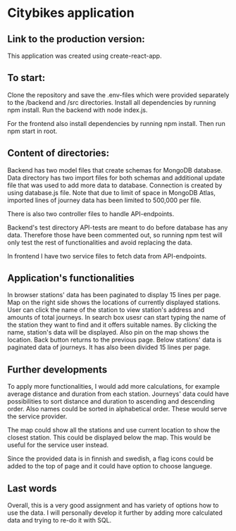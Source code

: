 <h1>Citybikes application</h1>

<h2>Link to the production version:</h2>

This application was created using create-react-app.

<h2>To start:</h2>

Clone the repository and save the .env-files which were provided separately to the /backend and /src directories. Install all dependencies by running npm install. Run the backend with node index.js.

For the frontend also install dependencies by running npm install. Then run npm start in root.

<h2>Content of directories:</h2>

Backend has two model files that create schemas for MongoDB database. Data directory has two import files for both schemas and additional update file that was used to add more data to database. Connection is created by using database.js file. Note that due to limit of space in MongoDB Atlas, imported lines of journey data has been limited to 500,000 per file. 

There is also two controller files to handle API-endpoints. 

Backend's test directory API-tests are meant to do before database has any data. Therefore those have been commented out, so running npm test will only test the rest of functionalities and avoid replacing the data. 

In frontend I have two service files to fetch data from API-endpoints. 

<h2>Application's functionalities</h2>

In browser stations' data has been paginated to display 15 lines per page. Map on the right side shows the locations of currently displayed stations. User can click the name of the station to view station's address and amounts of total journeys. 
In search box usesr can start typing the name of the station they want to find and it offers suitable names. By clicking the name, station's data will be displayed. Also pin on the map shows the location. Back button returns to the previous page.
Below stations' data is paginated data of journeys. It has also been divided 15 lines per page. 

<h2>Further developments</h2>

To apply more functionalities, I would add more calculations, for example average distance and duration from each station. Journeys' data could have possibilities to sort distance and duration to ascending and descending order. Also names could be sorted in alphabetical order. These would serve the service provider.

The map could show all the stations and use current location to show the closest station. This could be displayed below the map. This would be useful for the service user instead.

Since the provided data is in finnish and swedish, a flag icons could be added to the top of page and it could have option to choose languege. 

<h2>Last words</h2>Overall, this is a very good assignment and has variety of options how to use the data. I will personally develop it further by adding more calculated data and trying to re-do it with SQL. 



